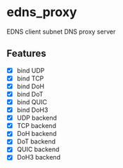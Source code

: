 # edns_proxy

EDNS client subnet DNS proxy server

## Features

- [x] bind UDP
- [X] bind TCP
- [X] bind DoH
- [X] bind DoT
- [X] bind QUIC
- [X] bind DoH3
- [x] UDP backend
- [X] TCP backend
- [X] DoH backend
- [X] DoT backend
- [X] QUIC backend
- [X] DoH3 backend
